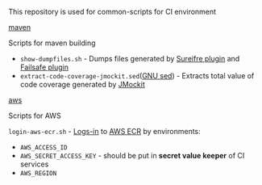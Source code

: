 This repository is used for common-scripts for CI environment

[maven](maven/)

Scripts for maven building
- `show-dumpfiles.sh` - Dumps files generated by [Sureifre plugin](http://maven.apache.org/surefire/maven-surefire-plugin/) and [Failsafe plugin](http://maven.apache.org/surefire/maven-failsafe-plugin/)
- `extract-code-coverage-jmockit.sed`([GNU sed](https://www.gnu.org/software/sed/)) - Extracts total value of code coverage generated by [JMockit](http://jmockit.github.io/tutorial/CodeCoverage.html)

[aws](maven/)

Scripts for AWS

`login-aws-ecr.sh` - [Logs-in](https://docs.aws.amazon.com/AmazonECR/latest/userguide/ECR_AWSCLI.html) to [AWS ECR](https://docs.aws.amazon.com/AmazonECR/latest/userguide/what-is-ecr.html) by environments:
- `AWS_ACCESS_ID`
- `AWS_SECRET_ACCESS_KEY` - should be put in **secret value keeper** of CI services
- `AWS_REGION`
